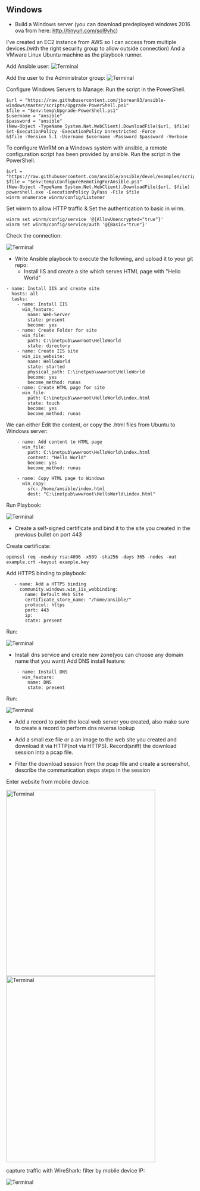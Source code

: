 ## Windows

  - Build a Windows server (you can download predeployed windows 2016 ova from here: http://tinyurl.com/sol9vhc)
  
  I've created an EC2 instance from AWS so I can access from multiple devices.(with the right security group to allow outside connection)
  And a VMware Linux Ubuntu machine as the playbook runner. 
 
   Add Ansible user:
 <img src="https://i.ibb.co/0nfw4Z8/computer-manag.jpg" alt="Terminal">
 
   Add the user to the Administrator group:
 <img src="https://i.ibb.co/hXG0WLQ/ansible-add.jpg" alt="Terminal">

 Configure Windows Servers to Manage: Run the script in the PowerShell.
 
 ```
$url = "https://raw.githubusercontent.com/jborean93/ansible-windows/master/scripts/Upgrade-PowerShell.ps1"
$file = "$env:temp\Upgrade-PowerShell.ps1"
$username = "ansible"
$password = "ansible"
(New-Object -TypeName System.Net.WebClient).DownloadFile($url, $file)
Set-ExecutionPolicy -ExecutionPolicy Unrestricted -Force
&$file -Version 5.1 -Username $username -Password $password -Verbose
 ```
 To configure WinRM on a Windows system with ansible, a remote configuration script has been provided by ansible. Run the script in the PowerShell.
 
 ```
$url = "https://raw.githubusercontent.com/ansible/ansible/devel/examples/scripts/ConfigureRemotingForAnsible.ps1"
$file = "$env:temp\ConfigureRemotingForAnsible.ps1"
(New-Object -TypeName System.Net.WebClient).DownloadFile($url, $file)
powershell.exe -ExecutionPolicy ByPass -File $file
winrm enumerate winrm/config/Listener
 ```
 Set winrm to allow HTTP traffic & Set the authentication to basic in wirm.
```
winrm set winrm/config/service '@{AllowUnencrypted="true"}'
winrm set winrm/config/service/auth '@{Basic="true"}'

```

 Check the connection: 
 
<img src="https://i.ibb.co/r0F425P/Screenshot-from-2023-01-19-05-00-33.png" alt="Terminal">

  
  - Write Ansible playbook to execute the following, and upload it to your git repo:
      * Install IIS and create a site which serves HTML page with "Hello World"



```
- name: Install IIS and create site 
  hosts: all 
  tasks:
    - name: Install IIS
      win_feature:
        name: Web-Server
        state: present
        become: yes
    - name: Create Folder for site
      win_file:
        path: C:\inetpub\wwwroot\HelloWorld
        state: directory
    - name: Create IIS site
      win_iis_website:
        name: HelloWorld
        state: started
        physical_path: C:\inetpub\wwwroot\HelloWorld
        become: yes
        become_method: runas
    - name: Create HTML page for site
      win_file:
        path: C:\inetpub\wwwroot\HelloWorld\index.html
        state: touch
        become: yes
        become_method: runas
```
We can either Edit the content, or copy the .html files from Ubuntu to Windows server:
```
    - name: Add content to HTML page
      win_file:
        path: C:\inetpub\wwwroot\HelloWorld\index.html
        content: "Hello World"
        become: yes
        become_method: runas
```
```
    - name: Copy HTML page to Windows
      win_copy:
        src: /home/ansible/index.html
        dest: "C:\inetpub\wwwroot\HelloWorld\index.html"

```
 Run Playbook:
 
<img src="https://i.ibb.co/wgP2cDB/Screenshot-from-2023-01-22-20-02-10.png" alt="Terminal">



* Create a self-signed certificate and bind it to the site you created in the previous bullet on port 443

Create certificate:
```
openssl req -newkey rsa:4096 -x509 -sha256 -days 365 -nodes -out example.crt -keyout example.key
```
Add HTTPS binding to playbook:

```
   - name: Add a HTTPS binding
     community.windows.win_iis_webbinding:
       name: Default Web Site
       certificate_store_name: "/home/ansible/"
       protocol: https
       port: 443
       ip: 
       state: present
```
 Run:
 
<img src="https://i.ibb.co/hYpgb4Z/Screenshot-from-2023-01-22-20-10-05.png" alt="Terminal">

 
      
* Install dns service and create new zone(you can choose any domain name that you want)
 Add DNS install feature:
 
 ```
     - name: Install DNS
       win_feature:
         name: DNS
         state: present

 ```
 Run:
 
<img src="https://i.ibb.co/rdsdBmd/Screenshot-from-2023-01-22-20-19-53.png" alt="Terminal">


  - Add a record to point the local web server you created, also make sure to create a record to perform dns reverse lookup
  
  
  - Add a small exe file or a an image to the web site you created and download it via HTTP(not via HTTPS). Record(sniff) the download session into a pcap file.
  - Filter the download session from the pcap file and create a screenshot, describe the communication steps steps in the session

Enter website from mobile device:

<img src="https://i.ibb.co/VgpCWBg/Whats-App-Image-2023-01-23-at-00-38-05.jpg" alt="Terminal" width="400" 
     height="500" > <img src="https://i.ibb.co/PMKYdrs/Whats-App-Image-2023-01-23-at-00-38-05-1.jpg" alt="Terminal" width="400" 
     height="500">

capture traffic with WireShark: filter by mobile device IP:

<img src="https://i.ibb.co/hHdDQCw/Screenshot-from-2023-01-23-00-40-37.png" alt="Terminal">

